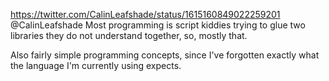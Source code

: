 https://twitter.com/CalinLeafshade/status/1615160849022259201 @CalinLeafshade Most programming is script kiddies trying to glue two libraries they do not understand together, so, mostly that.

Also fairly simple programming concepts, since I've forgotten exactly what the language I'm currently using expects.